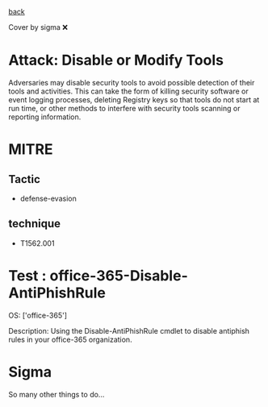 [back](../index.md)

Cover by sigma :x: 

# Attack: Disable or Modify Tools

 Adversaries may disable security tools to avoid possible detection of their tools and activities. This can take the form of killing security software or event logging processes, deleting Registry keys so that tools do not start at run time, or other methods to interfere with security tools scanning or reporting information.

# MITRE
## Tactic
  - defense-evasion

## technique
  - T1562.001

# Test : office-365-Disable-AntiPhishRule

OS: ['office-365']

Description: Using the Disable-AntiPhishRule cmdlet to disable antiphish rules in your office-365 organization.


# Sigma

 So many other things to do...